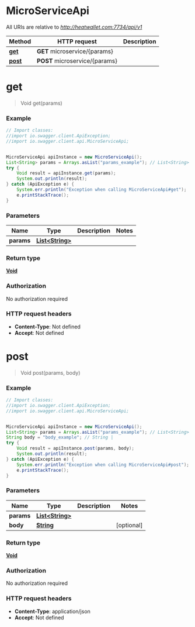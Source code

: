 # MicroServiceApi

All URIs are relative to *http://heatwallet.com:7734/api/v1*

Method | HTTP request | Description
------------- | ------------- | -------------
[**get**](MicroServiceApi.md#get) | **GET** microservice/{params} | 
[**post**](MicroServiceApi.md#post) | **POST** microservice/{params} | 

<a name="get"></a>
# **get**
> Void get(params)



### Example
```java
// Import classes:
//import io.swagger.client.ApiException;
//import io.swagger.client.api.MicroServiceApi;


MicroServiceApi apiInstance = new MicroServiceApi();
List<String> params = Arrays.asList("params_example"); // List<String> | 
try {
    Void result = apiInstance.get(params);
    System.out.println(result);
} catch (ApiException e) {
    System.err.println("Exception when calling MicroServiceApi#get");
    e.printStackTrace();
}
```

### Parameters

Name | Type | Description  | Notes
------------- | ------------- | ------------- | -------------
 **params** | [**List&lt;String&gt;**](String.md)|  |

### Return type

[**Void**](.md)

### Authorization

No authorization required

### HTTP request headers

 - **Content-Type**: Not defined
 - **Accept**: Not defined

<a name="post"></a>
# **post**
> Void post(params, body)



### Example
```java
// Import classes:
//import io.swagger.client.ApiException;
//import io.swagger.client.api.MicroServiceApi;


MicroServiceApi apiInstance = new MicroServiceApi();
List<String> params = Arrays.asList("params_example"); // List<String> | 
String body = "body_example"; // String | 
try {
    Void result = apiInstance.post(params, body);
    System.out.println(result);
} catch (ApiException e) {
    System.err.println("Exception when calling MicroServiceApi#post");
    e.printStackTrace();
}
```

### Parameters

Name | Type | Description  | Notes
------------- | ------------- | ------------- | -------------
 **params** | [**List&lt;String&gt;**](String.md)|  |
 **body** | [**String**](String.md)|  | [optional]

### Return type

[**Void**](.md)

### Authorization

No authorization required

### HTTP request headers

 - **Content-Type**: application/json
 - **Accept**: Not defined


